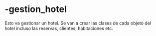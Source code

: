 # -gestion_hotel 
Esto va gestionar un hotel. Se van a crear las clases de cada objeto del hotel incluso las reservas, clientes, habitaciones etc.
